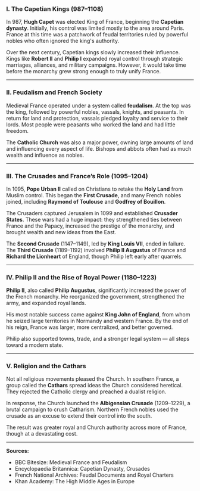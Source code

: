 ### I. The Capetian Kings (987–1108)

In 987, **Hugh Capet** was elected King of France, beginning the **Capetian dynasty**. Initially, his control was limited mostly to the area around Paris. France at this time was a patchwork of feudal territories ruled by powerful nobles who often ignored the king's authority.

Over the next century, Capetian kings slowly increased their influence. Kings like **Robert II** and **Philip I** expanded royal control through strategic marriages, alliances, and military campaigns. However, it would take time before the monarchy grew strong enough to truly unify France.

---

### II. Feudalism and French Society

Medieval France operated under a system called **feudalism**. At the top was the king, followed by powerful nobles, vassals, knights, and peasants. In return for land and protection, vassals pledged loyalty and service to their lords. Most people were peasants who worked the land and had little freedom.

The **Catholic Church** was also a major power, owning large amounts of land and influencing every aspect of life. Bishops and abbots often had as much wealth and influence as nobles.

---

### III. The Crusades and France’s Role (1095–1204)

In 1095, **Pope Urban II** called on Christians to retake the **Holy Land** from Muslim control. This began the **First Crusade**, and many French nobles joined, including **Raymond of Toulouse** and **Godfrey of Bouillon**.

The Crusaders captured Jerusalem in 1099 and established **Crusader States**. These wars had a huge impact: they strengthened ties between France and the Papacy, increased the prestige of the monarchy, and brought wealth and new ideas from the East.

The **Second Crusade** (1147–1149), led by **King Louis VII**, ended in failure. The **Third Crusade** (1189–1192) involved **Philip II Augustus** of France and **Richard the Lionheart** of England, though Philip left early after quarrels.

---

### IV. Philip II and the Rise of Royal Power (1180–1223)

**Philip II**, also called **Philip Augustus**, significantly increased the power of the French monarchy. He reorganized the government, strengthened the army, and expanded royal lands.

His most notable success came against **King John of England**, from whom he seized large territories in Normandy and western France. By the end of his reign, France was larger, more centralized, and better governed.

Philip also supported towns, trade, and a stronger legal system — all steps toward a modern state.

---

### V. Religion and the Cathars

Not all religious movements pleased the Church. In southern France, a group called the **Cathars** spread ideas the Church considered heretical. They rejected the Catholic clergy and preached a dualist religion.

In response, the Church launched the **Albigensian Crusade** (1209–1229), a brutal campaign to crush Catharism. Northern French nobles used the crusade as an excuse to extend their control into the south.

The result was greater royal and Church authority across more of France, though at a devastating cost.

---

**Sources:**
- BBC Bitesize: Medieval France and Feudalism
- Encyclopaedia Britannica: Capetian Dynasty, Crusades
- French National Archives: Feudal Documents and Royal Charters
- Khan Academy: The High Middle Ages in Europe